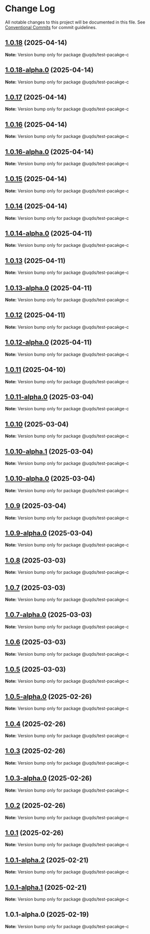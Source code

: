 # Change Log

All notable changes to this project will be documented in this file.
See [Conventional Commits](https://conventionalcommits.org) for commit guidelines.

## [1.0.18](https://github.com/uq-its-ss/design-system-test/compare/@uqds/test-pacakge-c@1.0.18-alpha.0...@uqds/test-pacakge-c@1.0.18) (2025-04-14)

**Note:** Version bump only for package @uqds/test-pacakge-c





## [1.0.18-alpha.0](https://github.com/uq-its-ss/design-system-test/compare/@uqds/test-pacakge-c@1.0.17...@uqds/test-pacakge-c@1.0.18-alpha.0) (2025-04-14)

**Note:** Version bump only for package @uqds/test-pacakge-c





## [1.0.17](https://github.com/uq-its-ss/design-system-test/compare/@uqds/test-pacakge-c@1.0.16-alpha.0...@uqds/test-pacakge-c@1.0.17) (2025-04-14)

**Note:** Version bump only for package @uqds/test-pacakge-c





## [1.0.16](https://github.com/uq-its-ss/design-system-test/compare/@uqds/test-pacakge-c@1.0.16-alpha.0...@uqds/test-pacakge-c@1.0.16) (2025-04-14)

**Note:** Version bump only for package @uqds/test-pacakge-c





## [1.0.16-alpha.0](https://github.com/uq-its-ss/design-system-test/compare/@uqds/test-pacakge-c@1.0.15...@uqds/test-pacakge-c@1.0.16-alpha.0) (2025-04-14)

**Note:** Version bump only for package @uqds/test-pacakge-c





## [1.0.15](https://github.com/uq-its-ss/design-system-test/compare/@uqds/test-pacakge-c@1.0.14-alpha.0...@uqds/test-pacakge-c@1.0.15) (2025-04-14)

**Note:** Version bump only for package @uqds/test-pacakge-c





## [1.0.14](https://github.com/uq-its-ss/design-system-test/compare/@uqds/test-pacakge-c@1.0.14-alpha.0...@uqds/test-pacakge-c@1.0.14) (2025-04-14)

**Note:** Version bump only for package @uqds/test-pacakge-c





## [1.0.14-alpha.0](https://github.com/uq-its-ss/design-system-test/compare/@uqds/test-pacakge-c@1.0.13...@uqds/test-pacakge-c@1.0.14-alpha.0) (2025-04-11)

**Note:** Version bump only for package @uqds/test-pacakge-c





## [1.0.13](https://github.com/uq-its-ss/design-system-test/compare/@uqds/test-pacakge-c@1.0.13-alpha.0...@uqds/test-pacakge-c@1.0.13) (2025-04-11)

**Note:** Version bump only for package @uqds/test-pacakge-c





## [1.0.13-alpha.0](https://github.com/uq-its-ss/design-system-test/compare/@uqds/test-pacakge-c@1.0.12...@uqds/test-pacakge-c@1.0.13-alpha.0) (2025-04-11)

**Note:** Version bump only for package @uqds/test-pacakge-c





## [1.0.12](https://github.com/uq-its-ss/design-system-test/compare/@uqds/test-pacakge-c@1.0.12-alpha.0...@uqds/test-pacakge-c@1.0.12) (2025-04-11)

**Note:** Version bump only for package @uqds/test-pacakge-c





## [1.0.12-alpha.0](https://github.com/uq-its-ss/design-system-test/compare/@uqds/test-pacakge-c@1.0.11...@uqds/test-pacakge-c@1.0.12-alpha.0) (2025-04-11)

**Note:** Version bump only for package @uqds/test-pacakge-c





## [1.0.11](https://github.com/uq-its-ss/design-system-test/compare/@uqds/test-pacakge-c@1.0.11-alpha.0...@uqds/test-pacakge-c@1.0.11) (2025-04-10)

**Note:** Version bump only for package @uqds/test-pacakge-c





## [1.0.11-alpha.0](https://github.com/uq-its-ss/design-system-test/compare/@uqds/test-pacakge-c@1.0.10...@uqds/test-pacakge-c@1.0.11-alpha.0) (2025-03-04)

**Note:** Version bump only for package @uqds/test-pacakge-c





## [1.0.10](https://github.com/uq-its-ss/design-system-test/compare/@uqds/test-pacakge-c@1.0.10-alpha.1...@uqds/test-pacakge-c@1.0.10) (2025-03-04)

**Note:** Version bump only for package @uqds/test-pacakge-c





## [1.0.10-alpha.1](https://github.com/uq-its-ss/design-system-test/compare/@uqds/test-pacakge-c@1.0.10-alpha.0...@uqds/test-pacakge-c@1.0.10-alpha.1) (2025-03-04)

**Note:** Version bump only for package @uqds/test-pacakge-c





## [1.0.10-alpha.0](https://github.com/uq-its-ss/design-system-test/compare/@uqds/test-pacakge-c@1.0.9...@uqds/test-pacakge-c@1.0.10-alpha.0) (2025-03-04)

**Note:** Version bump only for package @uqds/test-pacakge-c





## [1.0.9](https://github.com/uq-its-ss/design-system-test/compare/@uqds/test-pacakge-c@1.0.9-alpha.0...@uqds/test-pacakge-c@1.0.9) (2025-03-04)

**Note:** Version bump only for package @uqds/test-pacakge-c





## [1.0.9-alpha.0](https://github.com/uq-its-ss/design-system-test/compare/@uqds/test-pacakge-c@1.0.8...@uqds/test-pacakge-c@1.0.9-alpha.0) (2025-03-04)

**Note:** Version bump only for package @uqds/test-pacakge-c





## [1.0.8](https://github.com/uq-its-ss/design-system-test/compare/@uqds/test-pacakge-c@1.0.7-alpha.0...@uqds/test-pacakge-c@1.0.8) (2025-03-03)

**Note:** Version bump only for package @uqds/test-pacakge-c





## [1.0.7](https://github.com/uq-its-ss/design-system-test/compare/@uqds/test-pacakge-c@1.0.7-alpha.0...@uqds/test-pacakge-c@1.0.7) (2025-03-03)

**Note:** Version bump only for package @uqds/test-pacakge-c





## [1.0.7-alpha.0](https://github.com/uq-its-ss/design-system-test/compare/@uqds/test-pacakge-c@1.0.6...@uqds/test-pacakge-c@1.0.7-alpha.0) (2025-03-03)

**Note:** Version bump only for package @uqds/test-pacakge-c





## [1.0.6](https://github.com/uq-its-ss/design-system-test/compare/@uqds/test-pacakge-c@1.0.5-alpha.0...@uqds/test-pacakge-c@1.0.6) (2025-03-03)

**Note:** Version bump only for package @uqds/test-pacakge-c





## [1.0.5](https://github.com/uq-its-ss/design-system-test/compare/@uqds/test-pacakge-c@1.0.5-alpha.0...@uqds/test-pacakge-c@1.0.5) (2025-03-03)

**Note:** Version bump only for package @uqds/test-pacakge-c





## [1.0.5-alpha.0](https://github.com/uq-its-ss/design-system-test/compare/@uqds/test-pacakge-c@1.0.4...@uqds/test-pacakge-c@1.0.5-alpha.0) (2025-02-26)

**Note:** Version bump only for package @uqds/test-pacakge-c





## [1.0.4](https://github.com/uq-its-ss/design-system-test/compare/@uqds/test-pacakge-c@1.0.3-alpha.0...@uqds/test-pacakge-c@1.0.4) (2025-02-26)

**Note:** Version bump only for package @uqds/test-pacakge-c





## [1.0.3](https://github.com/uq-its-ss/design-system-test/compare/@uqds/test-pacakge-c@1.0.3-alpha.0...@uqds/test-pacakge-c@1.0.3) (2025-02-26)

**Note:** Version bump only for package @uqds/test-pacakge-c





## [1.0.3-alpha.0](https://github.com/uq-its-ss/design-system-test/compare/@uqds/test-pacakge-c@1.0.2...@uqds/test-pacakge-c@1.0.3-alpha.0) (2025-02-26)

**Note:** Version bump only for package @uqds/test-pacakge-c





## [1.0.2](https://github.com/uq-its-ss/design-system-test/compare/@uqds/test-pacakge-c@1.0.1-alpha.2...@uqds/test-pacakge-c@1.0.2) (2025-02-26)

**Note:** Version bump only for package @uqds/test-pacakge-c





## [1.0.1](https://github.com/uq-its-ss/design-system-test/compare/@uqds/test-pacakge-c@1.0.1-alpha.2...@uqds/test-pacakge-c@1.0.1) (2025-02-26)

**Note:** Version bump only for package @uqds/test-pacakge-c





## [1.0.1-alpha.2](https://github.com/uq-its-ss/design-system-test/compare/@uqds/test-pacakge-c@1.0.1-alpha.1...@uqds/test-pacakge-c@1.0.1-alpha.2) (2025-02-21)

**Note:** Version bump only for package @uqds/test-pacakge-c





## [1.0.1-alpha.1](https://github.com/uq-its-ss/design-system-test/compare/@uqds/test-pacakge-c@1.0.1-alpha.0...@uqds/test-pacakge-c@1.0.1-alpha.1) (2025-02-21)

**Note:** Version bump only for package @uqds/test-pacakge-c





## 1.0.1-alpha.0 (2025-02-19)

**Note:** Version bump only for package @uqds/test-pacakge-c
